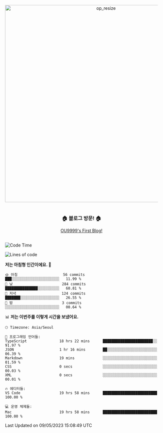 
<div align=center>
	<img width="650" alt="op_resize" src="https://user-images.githubusercontent.com/113419018/231088010-e65212ff-48c4-480d-bf25-7427638b6e93.png">
</div>
<br>
<div align=center>
	<h3>🏠 블로그 방문! 🏠</h3>
	<a href="https://ou9999-next-js-blog.vercel.app/">OU9999's First Blog!</a>
</div>

<br>

<!--START_SECTION:waka-->
![Code Time](http://img.shields.io/badge/Code%20Time-392%20hrs%2017%20mins-blue)

![Lines of code](https://img.shields.io/badge/%EC%A0%80%EB%8A%94%20%EC%97%AC%ED%83%9C%EA%B9%8C%EC%A7%80%20-1.7%20million%20%EC%A4%84%EC%9D%98%20%EC%BD%94%EB%93%9C%EB%A5%BC%20%EC%9E%91%EC%84%B1%ED%96%88%EC%96%B4%EC%9A%94.-blue)

**저는 아침형 인간이에요. 🐤** 

```text
🌞 아침                     56 commits          ███░░░░░░░░░░░░░░░░░░░░░░   11.99 % 
🌆 낮　                     284 commits         ███████████████░░░░░░░░░░   60.81 % 
🌃 저녁                     124 commits         ███████░░░░░░░░░░░░░░░░░░   26.55 % 
🌙 밤　                     3 commits           ░░░░░░░░░░░░░░░░░░░░░░░░░   00.64 % 
```


📊 **저는 이번주를 이렇게 시간을 보냈어요.** 

```text
🕑︎ Timezone: Asia/Seoul

💬 프로그래밍 언어들: 
TypeScript               18 hrs 22 mins      ███████████████████████░░   91.97 % 
JSON                     1 hr 16 mins        ██░░░░░░░░░░░░░░░░░░░░░░░   06.39 % 
Markdown                 19 mins             ░░░░░░░░░░░░░░░░░░░░░░░░░   01.59 % 
CSS                      0 secs              ░░░░░░░░░░░░░░░░░░░░░░░░░   00.03 % 
XML                      0 secs              ░░░░░░░░░░░░░░░░░░░░░░░░░   00.01 % 

🔥 에디터들: 
VS Code                  19 hrs 58 mins      █████████████████████████   100.00 % 

💻 운영 체제들: 
Mac                      19 hrs 58 mins      █████████████████████████   100.00 % 
```


 Last Updated on 09/05/2023 15:08:49 UTC
<!--END_SECTION:waka-->
